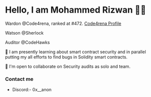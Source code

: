Hello, I am Mohammed Rizwan :raising_hand_man:
================================

Wardon @Code4rena, ranked at #472. [Code4rena Profile](https://code4rena.com/@MohammedRizwan)

Watson @Sherlock

Auditor @CodeHawks

🧠 I am presently learning about smart contract security and in parallel putting my all efforts to find bugs in Solidity smart contracts. 

🤝  I'm open to collaborate on Security audits as solo and team. 


### Contact me
* Discord:- 0x__anon
